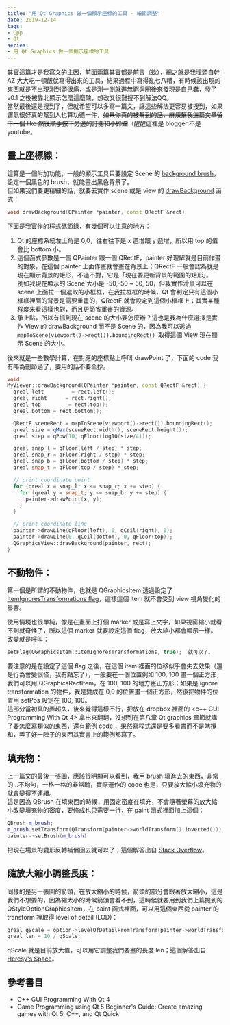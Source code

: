 ```yaml
---
title: "用 Qt Graphics 做一個顯示座標的工具 - 細節調整"
date: 2019-12-14
tags:
- Cpp
- Qt
series:
- 用 Qt Graphics 做一個顯示座標的工具 
---
```


其實這篇才是我寫文的主因，前面兩篇其實都是前言（欸），總之就是我埋頭自幹 AZ 大大吃一頓飯就寫得出來的工具，結果過程中寫得亂七八糟，有時候該出現的東西就是不出現測到頭很痛，或是測一測就進無窮迴圈後來發現是自己蠢，發了 v0.1 之後被靠北顯示怎麼這麼醜，想改又很難搜不到解法QQ。  
當然最後還是搜到了，但就希望可以多寫一篇文，讓這些解法更容易被搜到，如果運氣很好真的幫到人也算功德一件，~~如果你真的被幫到的話，麻煩幫我這篇文章留下一個 like 然後順手按下旁邊的訂閱和小鈴鐺~~（醒醒這裡是 blogger 不是 youtube。  
<!--more-->

## 畫上座標線：

這算是一個附加功能，一般的顯示工具只要設定 Scene 的 [background brush](https://doc.qt.io/qt-5/qgraphicsscene.html#backgroundBrush-prop)，設定一個黑色的 brush，就能畫出黑色背景了。  
但如果我們要更精細的話，就要去實作 scene 或是 view 的 [drawBackground](https://doc.qt.io/qt-5/qgraphicsscene.html#drawBackground) 函式：  
```cpp
void drawBackground(QPainter *painter, const QRectF &rect)    
```
下面是我實作的程式碼節錄，有幾個可以注意的地方：  

1. Qt 的座標系統左上角是 0,0，往右往下是 x 遞增跟 y 遞增，所以用 top 的值會比 bottom 小。
2. 這個函式參數是一個 QPainter 跟一個 QRectF，painter 好理解就是目前作畫的對象，在這個 painter 上面作畫就會畫在背景上；QRectF 一般會認為就是現在顯示背景的矩形，不過不對，它是「現在要更新背景的範圍的矩形」。  
例如我現在顯示的 Scene 大小是 -50,-50 ~ 50, 50，但我實作滑鼠可以在 scene 上面拉一個選取的小框框，在我拉框框的時候，Qt 會判定只有這個小框框裡面的背景是需要重畫的，QRectF 就會設定到這個小框框上；其實某種程度來看這樣也對，而且更節省重畫的資源。
3. 承上點，所以有抓到現在 scene 的大小要怎麼辦？這也是我為什麼選擇是實作 View 的 drawBackground 而不是 Scene 的，因為我可以透過 `mapToScene(viewport()->rect()).boundingRect() `取得這個 View 現在顯示 Scene 的大小。

後來就是一些數學計算，在對應的座標點上呼叫 drawPoint 了，下面的 code 我有略為刪節過了，要用的話不要全抄。  
```cpp
void
MyViewer::drawBackground(QPainter *painter, const QRectF &rect) {
  qreal left         = rect.left();
  qreal right      = rect.right();
  qreal top         = rect.top();
  qreal bottom = rect.bottom();

  QRectF sceneRect = mapToScene(viewport()->rect()).boundingRect();
  qreal size = qMax(sceneRect.width(), sceneRect.height());
  qreal step = qPow(10, qFloor(log10(size/4)));

  qreal snap_l = qFloor(left / step) * step;
  qreal snap_r = qFloor(right / step) * step;
  qreal snap_b = qFloor(bottom / step) * step;
  qreal snap_t = qFloor(top / step) * step; 

  // print coordinate point
  for (qreal x = snap_l; x <= snap_r; x += step) {
    for (qreal y = snap_t; y <= snap_b; y += step) {
      painter->drawPoint(x, y);
    }
  }

  // print coordinate line
  painter->drawLine(qFloor(left), 0, qCeil(right), 0);
  painter->drawLine(0, qCeil(bottom), 0, qFloor(top));
  QGraphicsView::drawBackground(painter, rect);
}
```

## 不動物件：
第一個是所謂的不動物件，也就是 QGraphicsItem 透過設定了 [ItemIgnoresTransformations flag](https://doc.qt.io/archives/qt-4.8/qgraphicsitem.html#GraphicsItemFlag-enum)，這樣這個 item 就不會受到 view 視角變化的影響。  

使用情境也很單純，像是在畫面上打個 marker 或是寫上文字，如果視窗縮小就看不到就奇怪了，所以這個 marker 就要設定這個 flag，放大縮小都會顯示一樣。  
改變就是呼叫：
```cpp
setFlag(QGraphicsItem::ItemIgnoresTransformations, true);  就可以了。  
```

要注意的是在設定了這個 flag 之後，在這個 item 裡面的位移似乎會失去效果（還是行為會變很怪，我有點忘了），一般要在一個位置例如 100, 100 畫一個正方形，我們可以用 QGraphicsRectItem，在 100, 100 的地方畫正方形；如果是 ignore transformation 的物件，我是變成在 0,0 的位置畫一個正方形，然後把物件的位置用 setPos 設定在 100, 100。  
這部分當初真的弄超久，後來覺得這樣不行，把放在 dropbox 裡面的 <c++ GUI Programming With Qt 4> 拿出來翻翻，沒想到在第八章 Qt graphics 章節就講了要怎麼寫類似的東西，還有範例 code ，果然寫程式還是要多看書而不是瞎攪和，弄了好一陣子的東西其實書上的範例都寫了。  

## 填充物：

上一篇文的最後一張圖，應該很明顯可以看到，我用 brush 填進去的東西，非常的…不均勻，一格一格的非常醜，實際運作的 code 也是，只要放大縮小填充物的就會變得不連續。  
這是因為 QBrush 在填東西的時候，用固定密度在填充，不會隨著螢幕的放大縮小改變填充物的密度，要修成也只需要一行，在 paint 函式裡面加上這個：  
```cpp
QBrush m_brush;
m_brush.setTransform(QTransform(painter->worldTransform().inverted()));
painter->setBrush(m_brush)
```
把現在場景的變形反轉補償回去就可以了；這個解答出自 [Stack Overflow](https://stackoverflow.com/questions/13958385/how-to-make-qt-qgraphicsview-scale-to-not-affect-stipple-pattern)。  

## 隨放大縮小調整長度：

同樣的是另一張圖的箭頭，在放大縮小的時候，箭頭的部分會跟著放大縮小，這是我們不想要的，因為縮太小的時候箭頭會看不到，這時候就要用到我們上篇提到的 QStyleOptionGraphicsItem，在 paint 函式裡面，可以用這個東西從 painter 的 transform 裡取得 level of detail (LOD)：  
```cpp
qreal qScale = option->levelOfDetailFromTransform(painter->worldTransform());
qreal len = 10 / qScale;
```
qScale 就是目前放大值，可以用它調整我們要畫的長度 len；這個解答出自 [Heresy's Space](https://kheresy.wordpress.com/2011/10/07/%E5%BB%BA%E7%AB%8B%E4%B8%80%E5%80%8B%E4%B8%8D%E8%A2%AB-view-%E5%BD%B1%E9%9F%BF%E7%B7%9A%E6%A2%9D%E5%AF%AC%E5%BA%A6-graphics-item/)。  

## 參考書目
* C++ GUI Programming With Qt 4
* Game Programming using Qt 5 Beginner's Guide: Create amazing games with Qt 5, C++, and Qt Quick


